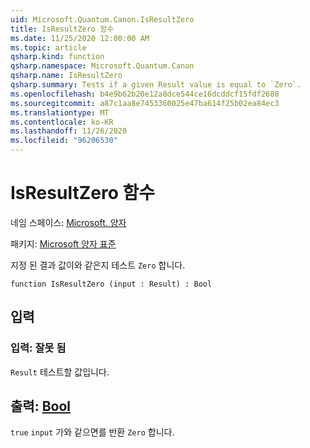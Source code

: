 ```yaml
---
uid: Microsoft.Quantum.Canon.IsResultZero
title: IsResultZero 함수
ms.date: 11/25/2020 12:00:00 AM
ms.topic: article
qsharp.kind: function
qsharp.namespace: Microsoft.Quantum.Canon
qsharp.name: IsResultZero
qsharp.summary: Tests if a given Result value is equal to `Zero`.
ms.openlocfilehash: b4e9b62b20e12a8dce544ce16dcddcf15fdf2680
ms.sourcegitcommit: a87c1aa8e7453360025e47ba614f25b02ea84ec3
ms.translationtype: MT
ms.contentlocale: ko-KR
ms.lasthandoff: 11/26/2020
ms.locfileid: "96206530"
---
```

# <a name="isresultzero-function"></a>IsResultZero 함수

네임 스페이스: [Microsoft. 양자](xref:Microsoft.Quantum.Canon)

패키지: [Microsoft 양자 표준](https://nuget.org/packages/Microsoft.Quantum.Standard)


지정 된 결과 값이와 같은지 테스트 `Zero` 합니다.

```qsharp
function IsResultZero (input : Result) : Bool
```


## <a name="input"></a>입력

### <a name="input--__invalidresult__"></a>입력: __잘못 <Result> 됨__

`Result` 테스트할 값입니다.



## <a name="output--bool"></a>출력: [Bool](xref:microsoft.quantum.lang-ref.bool)

`true` `input` 가와 같으면를 반환 `Zero` 합니다.